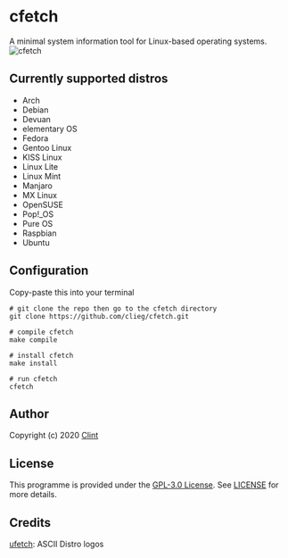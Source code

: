 # cfetch
A minimal system information tool for Linux-based operating systems.
![cfetch](https://clieg.github.io/images/cfetch.png)


## Currently supported distros
* Arch
* Debian
* Devuan
* elementary OS
* Fedora
* Gentoo Linux
* KISS Linux
* Linux Lite
* Linux Mint
* Manjaro
* MX Linux
* OpenSUSE
* Pop!_OS
* Pure OS
* Raspbian
* Ubuntu


## Configuration
Copy-paste this into your terminal
```
# git clone the repo then go to the cfetch directory
git clone https://github.com/clieg/cfetch.git

# compile cfetch
make compile

# install cfetch
make install

# run cfetch
cfetch
```


## Author
Copyright (c) 2020 [Clint](https://github.com/clieg)


## License
This programme is provided under the [GPL-3.0 License](https://github.com/clieg/coffeetch/blob/master/LICENSE). See [LICENSE](https://github.com/clieg/coffeetch/blob/master/LICENSE) for more details.


## Credits
[ufetch](https://gitlab.com/jschx/ufetch/): ASCII Distro logos
